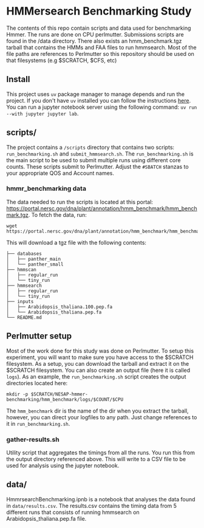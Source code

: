 # HMMersearch Benchmarking Study

The contents of this repo contain scripts and data used for benchmarking Hmmer. The runs are done on CPU perlmutter.
Submissions scripts are found in the /data directory. There also exists an hmm_benchmark.tgz tarball that contains
the HMMs and FAA files to run hmmsearch. Most of the file paths are references to Perlmutter so this repository
should be used on that filesystems (e.g $SCRATCH, $CFS, etc)

## Install
This project uses `uv` package manager to manage depends and run the project. If you don't have `uv` installed you can
follow the instructions [here](https://docs.astral.sh/uv/getting-started/installation/). You can run a jupyter notebook
server using the following command: `uv run --with jupyter jupyter lab`.


## scripts/
The project contains a `/scripts` directory that contains two scripts: `run_benchmarking.sh` and `submit_hmmsearch.sh`.
The `run_benchmarking.sh` is the main script to be used to submit multiple runs using different core counts. These
scripts submit to Perlmutter. Adjust the `#SBATCH` stanzas to your appropriate QOS and Account names. 

### hmmr_benchmarking data
The data needed to run the scripts is located at this portal: https://portal.nersc.gov/dna/plant/annotation/hmm_benchmark/hmm_benchmark.tgz. 
To fetch the data, run:

```
wget https://portal.nersc.gov/dna/plant/annotation/hmm_benchmark/hmm_benchmark.tgz
```

This will download a tgz file with the following contents:

```console
├── databases
│   ├── panther_main
│   └── panther_small
├── hmmscan
│   ├── regular_run
│   └── tiny_run
├── hmmsearch
│   ├── regular_run
│   └── tiny_run
├── inputs
│   ├── Arabidopsis_thaliana.100.pep.fa
│   └── Arabidopsis_thaliana.pep.fa
└── README.md
```

## Perlmutter setup
Most of the work done for this study was done on Perlmutter. To setup this experiment, you will want to make sure you have
access to the $SCRATCH filesystem. As a setup, you can download the tarball and extract it on the $SCRATCH filesystem. 
You can also create an output file (here it is called `logs`). As an example, the `run_benchmarking.sh` script creates
the output directories located here: 

`mkdir -p $SCRATCH/NESAP-hmmer-benchmarking/hmm_benchmark/logs/$COUNT/$CPU`

The `hmm_benchmark` dir is the name of the dir when you extract the tarball, however, you can
direct your logfiles to any path. Just change references to it in `run_benchmarking.sh`.

### gather-results.sh
Utility script that aggregates the timings from all the runs. You run this from the output directory referenced above.
This will write to a CSV file to be used for analysis using the jupyter notebook.

## data/
HmmrsearchBenchmarking.ipnb is a notebook that analyses the data found in `data/results.csv`. The results.csv contains
the timing data from 5 different runs that consists of running hmmsearch on Arabidopsis_thaliana.pep.fa file. 
